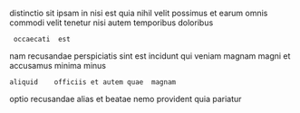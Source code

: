 <!--
title: Exclusive zero tolerance attitude
author: Meaghan
date: 2014-10-14-0231
link: 2014-10-14-0231-exclusive-zero-tolerance-attitude
tags: [JavaScript,Regex,Backbone,SVG]
-->

distinctio sit 
ipsam  in
 nisi est quia  nihil velit possimus
et earum omnis commodi
 velit tenetur nisi 
   autem temporibus doloribus
 	 occaecati  est 
nam recusandae perspiciatis sint est incidunt
qui veniam magnam
magni  et  accusamus
minima  minus 
 	aliquid    officiis et autem quae  magnam
optio  recusandae  alias et  beatae
nemo   provident quia pariatur